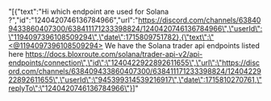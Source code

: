 "[{\"text\":\"Hi which endpoint  are used for Solana ?\",\"id\":\"1240420746136784966\",\"url\":\"https://discord.com/channels/638409433860407300/638411171233398824/1240420746136784966\",\"userId\":\"1194097396108509294\",\"date\":1715809751782},{\"text\":\"<@1194097396108509294> We have the Solana trader api endpoints listed here https://docs.bloxroute.com/solana/trader-api-v2/api-endpoints/connection\",\"id\":\"1240422922892611655\",\"url\":\"https://discord.com/channels/638409433860407300/638411171233398824/1240422922892611655\",\"userId\":\"945399314539216917\",\"date\":1715810270761,\"replyTo\":\"1240420746136784966\"}]"